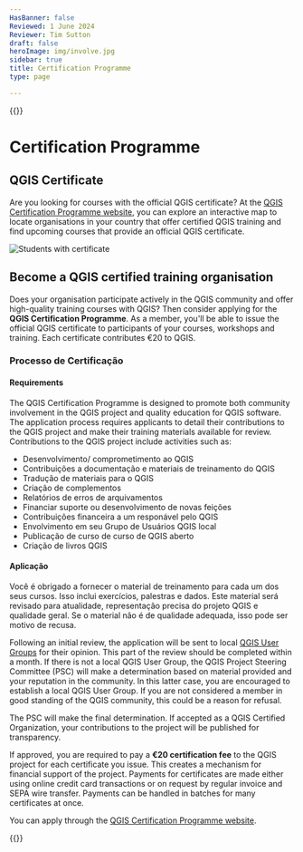 ```yaml
---
HasBanner: false
Reviewed: 1 June 2024
Reviewer: Tim Sutton
draft: false
heroImage: img/involve.jpg
sidebar: true
title: Certification Programme
type: page

---
```

{{<content-start >}}
# Certification Programme
## QGIS Certificate
Are you looking for courses with the official QGIS certificate? At the [QGIS Certification Programme website](https://certification.qgis.org/), you can explore an interactive map to locate organisations in your country that offer certified QGIS training and find upcoming courses that provide an official QGIS certificate.

![Students with certificate](../students_with_certificate.webp "Students with certificate")
## Become a QGIS certified training organisation
Does your organisation participate actively in the QGIS community and offer high-quality training courses with QGIS? Then consider applying for the **QGIS Certification Programme**. As a member, you'll be able to issue the official QGIS certificate to participants of your courses, workshops and training. Each certificate contributes €20 to QGIS.
### Processo de Certificação
#### Requirements
The QGIS Certification Programme is designed to promote both community involvement in the QGIS project and quality education for QGIS software. The application process requires applicants to detail their contributions to the QGIS project and make their training materials available for review. Contributions to the QGIS project include activities such as:
* Desenvolvimento/ comprometimento ao QGIS
* Contribuições a documentação e materiais de treinamento do QGIS
* Tradução de materiais para o QGIS
* Criação de complementos
* Relatórios de erros de arquivamentos
* Financiar suporte ou desenvolvimento de novas feições
* Contribuições financeira a um responável pelo QGIS
* Envolvimento em seu Grupo de Usuários QGIS local
* Publicação de curso de curso de QGIS aberto
* Criação de livros QGIS

#### Aplicação
Você é obrigado a fornecer o material de treinamento para cada um dos seus cursos. Isso inclui exercícios, palestras e dados. Este material será revisado para atualidade, representação precisa do projeto QGIS e qualidade geral. Se o material não é de qualidade adequada, isso pode ser motivo de recusa.

Following an initial review, the application will be sent to local [QGIS User Groups](https://qgis.org/community/groups/) for their opinion. This part of the review should be completed within a month. If there is not a local QGIS User Group, the QGIS Project Steering Committee (PSC) will make a determination based on material provided and your reputation in the community. In this latter case, you are encouraged to establish a local QGIS User Group. If you are not considered a member in good standing of the QGIS community, this could be a reason for refusal.

The PSC will make the final determination. If accepted as a QGIS Certified Organization, your contributions to the project will be published for transparency.

If approved, you are required to pay a **€20 certification fee** to the QGIS project for each certificate you issue. This creates a mechanism for financial support of the project. Payments for certificates are made either using online credit card transactions or on request by regular invoice and SEPA wire transfer. Payments can be handled in batches for many certificates at once.

You can apply through the [QGIS Certification Programme website](https://certification.qgis.org/).

{{<content-end >}}
